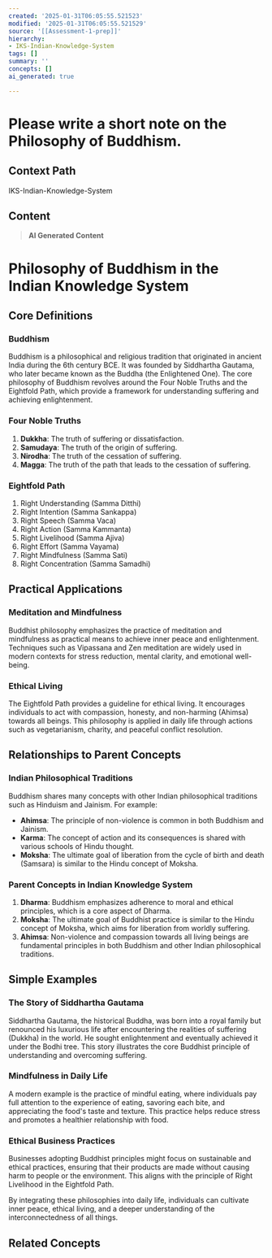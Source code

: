 ```yaml
---
created: '2025-01-31T06:05:55.521523'
modified: '2025-01-31T06:05:55.521529'
source: '[[Assessment-1-prep]]'
hierarchy:
- IKS-Indian-Knowledge-System
tags: []
summary: ''
concepts: []
ai_generated: true

---
```


# Please write a short note on the Philosophy of Buddhism.

## Context Path
IKS-Indian-Knowledge-System

## Content
> **AI Generated Content**
 # Philosophy of Buddhism in the Indian Knowledge System

## Core Definitions

### Buddhism
Buddhism is a philosophical and religious tradition that originated in ancient India during the 6th century BCE. It was founded by Siddhartha Gautama, who later became known as the Buddha (the Enlightened One). The core philosophy of Buddhism revolves around the Four Noble Truths and the Eightfold Path, which provide a framework for understanding suffering and achieving enlightenment.

### Four Noble Truths
1. **Dukkha**: The truth of suffering or dissatisfaction.
2. **Samudaya**: The truth of the origin of suffering.
3. **Nirodha**: The truth of the cessation of suffering.
4. **Magga**: The truth of the path that leads to the cessation of suffering.

### Eightfold Path
1. Right Understanding (Samma Ditthi)
2. Right Intention (Samma Sankappa)
3. Right Speech (Samma Vaca)
4. Right Action (Samma Kammanta)
5. Right Livelihood (Samma Ajiva)
6. Right Effort (Samma Vayama)
7. Right Mindfulness (Samma Sati)
8. Right Concentration (Samma Samadhi)

## Practical Applications

### Meditation and Mindfulness
Buddhist philosophy emphasizes the practice of meditation and mindfulness as practical means to achieve inner peace and enlightenment. Techniques such as Vipassana and Zen meditation are widely used in modern contexts for stress reduction, mental clarity, and emotional well-being.

### Ethical Living
The Eightfold Path provides a guideline for ethical living. It encourages individuals to act with compassion, honesty, and non-harming (Ahimsa) towards all beings. This philosophy is applied in daily life through actions such as vegetarianism, charity, and peaceful conflict resolution.

## Relationships to Parent Concepts

### Indian Philosophical Traditions
Buddhism shares many concepts with other Indian philosophical traditions such as Hinduism and Jainism. For example:
- **Ahimsa**: The principle of non-violence is common in both Buddhism and Jainism.
- **Karma**: The concept of action and its consequences is shared with various schools of Hindu thought.
- **Moksha**: The ultimate goal of liberation from the cycle of birth and death (Samsara) is similar to the Hindu concept of Moksha.

### Parent Concepts in Indian Knowledge System
1. **Dharma**: Buddhism emphasizes adherence to moral and ethical principles, which is a core aspect of Dharma.
2. **Moksha**: The ultimate goal of Buddhist practice is similar to the Hindu concept of Moksha, which aims for liberation from worldly suffering.
3. **Ahimsa**: Non-violence and compassion towards all living beings are fundamental principles in both Buddhism and other Indian philosophical traditions.

## Simple Examples

### The Story of Siddhartha Gautama
Siddhartha Gautama, the historical Buddha, was born into a royal family but renounced his luxurious life after encountering the realities of suffering (Dukkha) in the world. He sought enlightenment and eventually achieved it under the Bodhi tree. This story illustrates the core Buddhist principle of understanding and overcoming suffering.

### Mindfulness in Daily Life
A modern example is the practice of mindful eating, where individuals pay full attention to the experience of eating, savoring each bite, and appreciating the food's taste and texture. This practice helps reduce stress and promotes a healthier relationship with food.

### Ethical Business Practices
Businesses adopting Buddhist principles might focus on sustainable and ethical practices, ensuring that their products are made without causing harm to people or the environment. This aligns with the principle of Right Livelihood in the Eightfold Path.

By integrating these philosophies into daily life, individuals can cultivate inner peace, ethical living, and a deeper understanding of the interconnectedness of all things.

## Related Concepts
